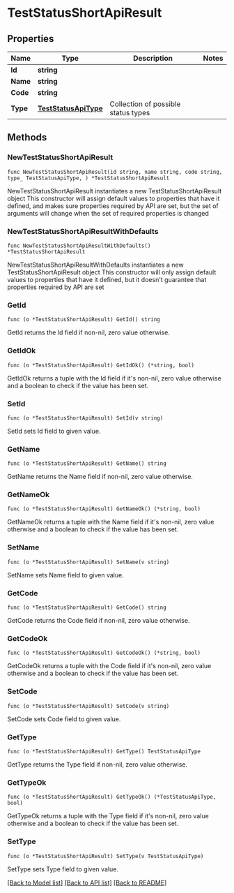 # TestStatusShortApiResult

## Properties

Name | Type | Description | Notes
------------ | ------------- | ------------- | -------------
**Id** | **string** |  | 
**Name** | **string** |  | 
**Code** | **string** |  | 
**Type** | [**TestStatusApiType**](TestStatusApiType.md) | Collection of possible status types | 

## Methods

### NewTestStatusShortApiResult

`func NewTestStatusShortApiResult(id string, name string, code string, type_ TestStatusApiType, ) *TestStatusShortApiResult`

NewTestStatusShortApiResult instantiates a new TestStatusShortApiResult object
This constructor will assign default values to properties that have it defined,
and makes sure properties required by API are set, but the set of arguments
will change when the set of required properties is changed

### NewTestStatusShortApiResultWithDefaults

`func NewTestStatusShortApiResultWithDefaults() *TestStatusShortApiResult`

NewTestStatusShortApiResultWithDefaults instantiates a new TestStatusShortApiResult object
This constructor will only assign default values to properties that have it defined,
but it doesn't guarantee that properties required by API are set

### GetId

`func (o *TestStatusShortApiResult) GetId() string`

GetId returns the Id field if non-nil, zero value otherwise.

### GetIdOk

`func (o *TestStatusShortApiResult) GetIdOk() (*string, bool)`

GetIdOk returns a tuple with the Id field if it's non-nil, zero value otherwise
and a boolean to check if the value has been set.

### SetId

`func (o *TestStatusShortApiResult) SetId(v string)`

SetId sets Id field to given value.


### GetName

`func (o *TestStatusShortApiResult) GetName() string`

GetName returns the Name field if non-nil, zero value otherwise.

### GetNameOk

`func (o *TestStatusShortApiResult) GetNameOk() (*string, bool)`

GetNameOk returns a tuple with the Name field if it's non-nil, zero value otherwise
and a boolean to check if the value has been set.

### SetName

`func (o *TestStatusShortApiResult) SetName(v string)`

SetName sets Name field to given value.


### GetCode

`func (o *TestStatusShortApiResult) GetCode() string`

GetCode returns the Code field if non-nil, zero value otherwise.

### GetCodeOk

`func (o *TestStatusShortApiResult) GetCodeOk() (*string, bool)`

GetCodeOk returns a tuple with the Code field if it's non-nil, zero value otherwise
and a boolean to check if the value has been set.

### SetCode

`func (o *TestStatusShortApiResult) SetCode(v string)`

SetCode sets Code field to given value.


### GetType

`func (o *TestStatusShortApiResult) GetType() TestStatusApiType`

GetType returns the Type field if non-nil, zero value otherwise.

### GetTypeOk

`func (o *TestStatusShortApiResult) GetTypeOk() (*TestStatusApiType, bool)`

GetTypeOk returns a tuple with the Type field if it's non-nil, zero value otherwise
and a boolean to check if the value has been set.

### SetType

`func (o *TestStatusShortApiResult) SetType(v TestStatusApiType)`

SetType sets Type field to given value.



[[Back to Model list]](../README.md#documentation-for-models) [[Back to API list]](../README.md#documentation-for-api-endpoints) [[Back to README]](../README.md)


